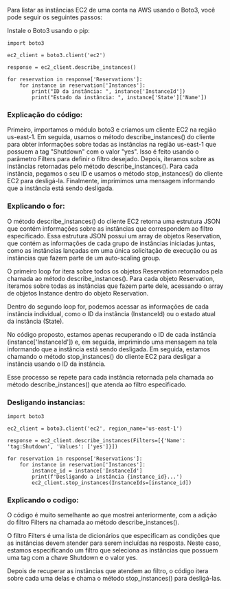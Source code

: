 Para listar as instâncias EC2 de uma conta na AWS usando o Boto3, você pode seguir os seguintes passos:

Instale o Boto3 usando o pip:

```
import boto3

ec2_client = boto3.client('ec2')

response = ec2_client.describe_instances()

for reservation in response['Reservations']:
    for instance in reservation['Instances']:
        print("ID da instância: ", instance['InstanceId'])
        print("Estado da instância: ", instance['State']['Name'])
```

### Explicação do código:

Primeiro, importamos o módulo boto3 e criamos um cliente EC2 na região us-east-1.
Em seguida, usamos o método describe_instances() do cliente para obter informações sobre todas as instâncias na região us-east-1 que possuem a tag "Shutdown" com o valor "yes". Isso é feito usando o parâmetro Filters para definir o filtro desejado.
Depois, iteramos sobre as instâncias retornadas pelo método describe_instances(). Para cada instância, pegamos o seu ID e usamos o método stop_instances() do cliente EC2 para desligá-la.
Finalmente, imprimimos uma mensagem informando que a instância está sendo desligada.

###  Explicando o for:

O método describe_instances() do cliente EC2 retorna uma estrutura JSON que contém informações sobre as instâncias que correspondem ao filtro especificado. Essa estrutura JSON possui um array de objetos Reservation, que contém as informações de cada grupo de instâncias iniciadas juntas, como as instâncias lançadas em uma única solicitação de execução ou as instâncias que fazem parte de um auto-scaling group.

O primeiro loop for itera sobre todos os objetos Reservation retornados pela chamada ao método describe_instances(). Para cada objeto Reservation, iteramos sobre todas as instâncias que fazem parte dele, acessando o array de objetos Instance dentro do objeto Reservation.

Dentro do segundo loop for, podemos acessar as informações de cada instância individual, como o ID da instância (InstanceId) ou o estado atual da instância (State).

No código proposto, estamos apenas recuperando o ID de cada instância (instance['InstanceId']) e, em seguida, imprimindo uma mensagem na tela informando que a instância está sendo desligada. Em seguida, estamos chamando o método stop_instances() do cliente EC2 para desligar a instância usando o ID da instância.

Esse processo se repete para cada instância retornada pela chamada ao método describe_instances() que atenda ao filtro especificado.

### Desligando instancias:

```
import boto3

ec2_client = boto3.client('ec2', region_name='us-east-1')

response = ec2_client.describe_instances(Filters=[{'Name': 'tag:Shutdown', 'Values': ['yes']}])

for reservation in response['Reservations']:
    for instance in reservation['Instances']:
        instance_id = instance['InstanceId']
        print(f'Desligando a instância {instance_id}...')
        ec2_client.stop_instances(InstanceIds=[instance_id])

```

### Explicando o codigo:

O código é muito semelhante ao que mostrei anteriormente, com a adição do filtro Filters na chamada ao método describe_instances().

O filtro Filters é uma lista de dicionários que especificam as condições que as instâncias devem atender para serem incluídas na resposta. Neste caso, estamos especificando um filtro que seleciona as instâncias que possuem uma tag com a chave Shutdown e o valor yes.

Depois de recuperar as instâncias que atendem ao filtro, o código itera sobre cada uma delas e chama o método stop_instances() para desligá-las.